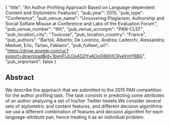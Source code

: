 {
  "title": "An Author Profiling Approach Based on Language-dependent Content and Stylometric Features",
  "pub_year": 2015,
  "pub_type": "Conference",
  "pub_venue_name": "Uncovering Plagiarism, Authorship and Social Softare Misuse at Conference and Labs of the Evaluation Forum",
  "pub_venue_number": "6th",
  "pub_venue_acronym": "PAN-CLEF",
  "pub_location_city": "Toulouse",
  "pub_location_country": "France",
  "pub_authors": "Bartoli, Alberto; De Lorenzo, Andrea; Laderchi, Alessandra; Medvet, Eric; Tarlao, Fabiano",
  "pub_fulltext_url": "https://drive.google.com/uc?export=download&id=1bvnFIJLOs4G2YvAOoO66h1CRyeYmY6BG",
  "pub_important": false
}

## Abstract
We describe the approach that we submitted to the 2015 PAN competition for the author profiling task. The task consists in predicting some attributes of an author analyzing a set of his/her Twitter tweets.We consider several sets of stylometric and content features, and different decision algorithms: we use a different combination of features and decision algorithm for each language-attribute pair, hence treating it as an individual problem.
